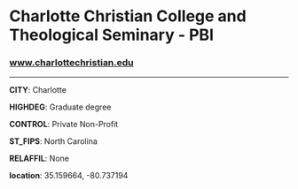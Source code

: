 # Charlotte Christian College and Theological Seminary - PBI
### www.charlottechristian.edu
---
**CITY**: Charlotte

**HIGHDEG**: Graduate degree

**CONTROL**: Private Non-Profit

**ST_FIPS**: North Carolina

**RELAFFIL**: None

**location**: 35.159664, -80.737194